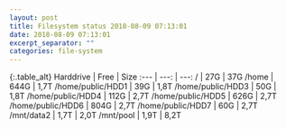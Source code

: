 ```yaml
---
layout: post
title: Filesystem status 2018-08-09 07:13:01
date: 2018-08-09 07:13:01
excerpt_separator: ""
categories: file-system
---
```

{:.table_alt}
Harddrive | Free | Size
:--- | ---: | ---:
/ | 27G | 37G
/home | 644G | 1,7T
/home/public/HDD1 | 39G | 1,8T
/home/public/HDD3 | 50G | 1,8T
/home/public/HDD4 | 112G | 2,7T
/home/public/HDD5 | 626G | 2,7T
/home/public/HDD6 | 804G | 2,7T
/home/public/HDD7 | 60G | 2,7T
/mnt/data2 | 1,7T | 2,0T
/mnt/pool | 1,9T | 8,2T

